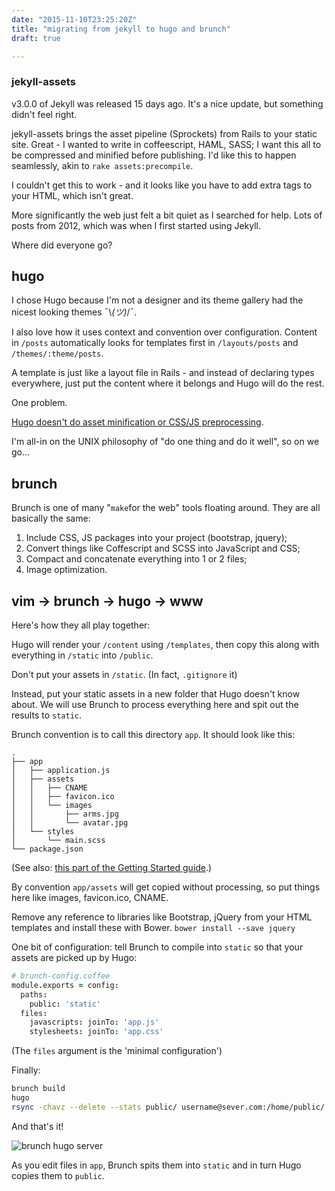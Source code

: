 ```yaml
---
date: "2015-11-10T23:25:20Z"
title: "migrating from jekyll to hugo and brunch"
draft: true

---
```


### jekyll-assets

v3.0.0 of Jekyll was released 15 days ago. It's a nice update, but something
didn't feel right.

jekyll-assets brings the asset pipeline (Sprockets) from Rails to your static
site. Great - I wanted to write in coffeescript, HAML, SASS; I want this all to
be compressed and minified before publishing. I'd like this to happen
seamlessly, akin to `rake assets:precompile`.

I couldn't get this to work - and it looks like you have to add extra tags to
your HTML, which isn't great.

More significantly the web just felt a bit quiet as I searched for help. Lots
of posts from 2012, which was when I first started using Jekyll.

Where did everyone go?

## hugo

I chose Hugo because I'm not a designer and its theme gallery had the nicest
looking themes ¯\\_(ツ)_/¯.

I also love how it uses context and convention over configuration. Content in
`/posts` automatically looks for templates first in `/layouts/posts` and
`/themes/:theme/posts`.

A template is just like a layout file in Rails - and instead of declaring types
everywhere, just put the content where it belongs and Hugo will do the rest.

One problem.

[Hugo doesn't do asset minification or CSS/JS preprocessing][hugo_preprocessors].

I'm all-in on the UNIX philosophy of "do one thing and do it well", so
on we go...


## brunch

Brunch is one of many "`make`for the web" tools floating around. They are all
basically the same:

1. Include CSS, JS packages into your project (bootstrap, jquery);
2. Convert things like Coffescript and SCSS into JavaScript and CSS;
3. Compact and concatenate everything into 1 or 2 files;
4. Image optimization.

## vim -> brunch -> hugo -> www

Here's how they all play together:

Hugo will render your `/content` using `/templates`, then copy this along
with everything in `/static` into `/public`.

Don't put your assets in `/static`. (In fact, `.gitignore` it)

Instead, put your static assets in a new folder that Hugo doesn't know about.
We will use Brunch to process everything here and spit out the results to
`static`.

Brunch convention is to call this directory `app`.  It should look like this:

```
.
├── app
│   ├── application.js
│   ├── assets
│   │   ├── CNAME
│   │   ├── favicon.ico
│   │   └── images
│   │       ├── arms.jpg
│   │       └── avatar.jpg
│   └── styles
│       └── main.scss
└── package.json
```

(See also: [this part of the Getting Started guide][just_a_couple_files].)

By convention `app/assets` will get copied without processing, so put things
here like images, favicon.ico, CNAME.

Remove any reference to libraries like Bootstrap, jQuery from your HTML
templates and install these with Bower. `bower install --save jquery`

One bit of configuration: tell Brunch to compile into `static` so that your
assets are picked up by Hugo:

```coffee
# brunch-config.coffee
module.exports = config:
  paths:
    public: 'static'
  files:
    javascripts: joinTo: 'app.js'
    stylesheets: joinTo: 'app.css'

```

(The `files` argument is the 'minimal configuration')

Finally:

```bash
brunch build
hugo
rsync -chavz --delete --stats public/ username@sever.com:/home/public/
```

And that's it!

![brunch hugo server](/images/hugo_brunch_server.png)

As you edit files in `app`, Brunch spits them into `static` and in turn Hugo
copies them to `public`.

[hugo_preprocessors]: http://discuss.gohugo.io/t/support-for-html-css-js-preprocessors/127/11
[techpeace]: https://github.com/techpeace
[just_a_couple_files]: https://github.com/brunch/brunch-guide/blob/master/content/en/chapter04-starting-from-scratch.md#just-a-couple-files
